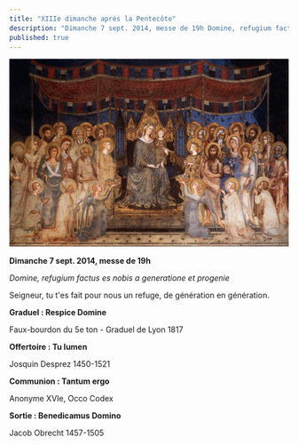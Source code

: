 ```yaml
---
title: "XIIIe dimanche après la Pentecôte"
description: "Dimanche 7 sept. 2014, messe de 19h Domine, refugium factus es nobis a generatione et progenie Seigneur, tu t'es fait pour nous un refuge, de génération en génération. Graduel : Respice Domine Faux-bourdon du 5e ton - Graduel de Lyon 1817 Offertoire :..."
published: true
---
```



![](/images/2014-09-29-simone-martini.jpg)

**Dimanche 7 sept. 2014, messe de 19h**

*Domine, refugium factus es nobis a generatione et progenie*

Seigneur, tu t'es fait pour nous un refuge, de génération en génération.

**Graduel : Respice Domine**

Faux-bourdon du 5e ton - Graduel de Lyon 1817

**Offertoire : Tu lumen**

Josquin Desprez 1450-1521

**Communion : Tantum ergo**

Anonyme XVIe, Occo Codex

**Sortie : Benedicamus Domino**

Jacob Obrecht 1457-1505
